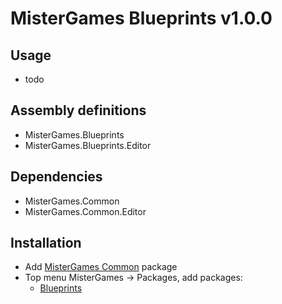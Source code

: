 ﻿# MisterGames Blueprints v1.0.0

## Usage
- todo

## Assembly definitions
- MisterGames.Blueprints
- MisterGames.Blueprints.Editor

## Dependencies
- MisterGames.Common
- MisterGames.Common.Editor

## Installation 
- Add [MisterGames Common](https://gitlab.com/theverymistergames/common) package
- Top menu MisterGames -> Packages, add packages: 
  - [Blueprints](https://gitlab.com/theverymistergames/blueprints/)